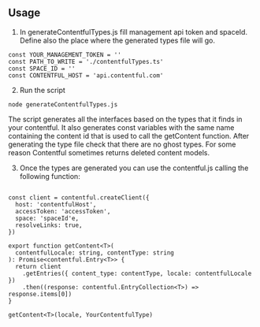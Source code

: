## Usage

1. In generateContentfulTypes.js fill management api token and spaceId. Define also the place where the generated types file will go.
```
const YOUR_MANAGEMENT_TOKEN = ''
const PATH_TO_WRITE = './contentfulTypes.ts'
const SPACE_ID = ''
const CONTENTFUL_HOST = 'api.contentful.com'
```

2. Run the script
```
node generateContentfulTypes.js
```
The script generates all the interfaces based on the types that it finds in your contentful. It also generates const variables with the same name containing the content id that is used to call the getContent function. After generating the type file check that there are no ghost types. For some reason Contentful sometimes returns deleted content models.

3. Once the types are generated you can use the contentful.js calling the following function:

```

const client = contentful.createClient({
  host: 'contentfulHost',
  accessToken: 'accessToken',
  space: 'spaceId'e,
  resolveLinks: true,
})

export function getContent<T>(
  contentfulLocale: string, contentType: string
): Promise<contentful.Entry<T>> {
  return client
    .getEntries({ content_type: contentType, locale: contentfulLocale })
    .then((response: contentful.EntryCollection<T>) => response.items[0])
}

getContent<T>(locale, YourContentfulType)

```
